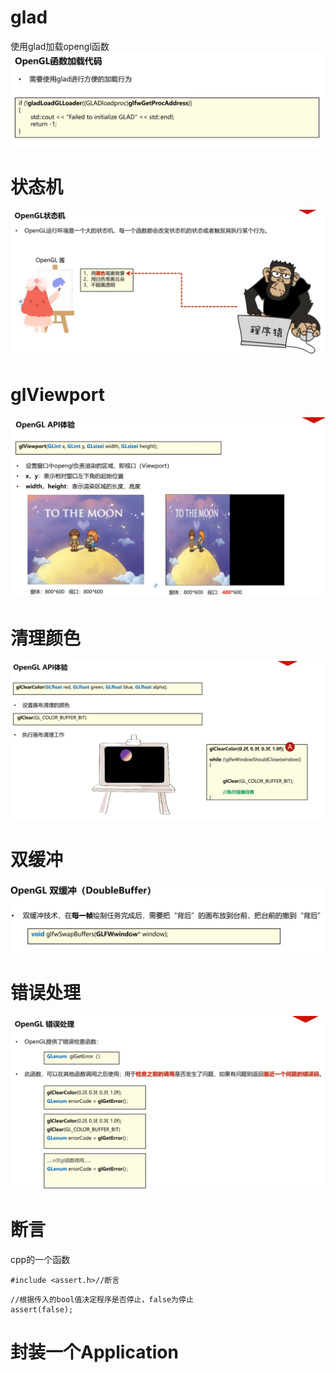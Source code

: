 # glad
使用glad加载opengl函数
![输入图片说明](/imgs/2024-10-13/Ma4HDLKTUDr0Bs4a.png)
# 状态机
![输入图片说明](/imgs/2024-10-13/9F0NJiKi5mlfEp2l.png)
# glViewport
![输入图片说明](/imgs/2024-10-13/lsiyWa5khUFJWA0b.png)
# 清理颜色
![输入图片说明](/imgs/2024-10-13/UeFD4Ks59QySyqbu.png)
# 双缓冲
![输入图片说明](/imgs/2024-10-13/ZWuyiOIN2BT9WSGt.png)
# 错误处理
![输入图片说明](/imgs/2024-10-13/Wg4WtJxmS8TAMbyQ.png)
# 断言
cpp的一个函数

```
#include <assert.h>//断言
```
```
//根据传入的bool值决定程序是否停止，false为停止
assert(false);
```
# 封装一个Application

<!--stackedit_data:
eyJoaXN0b3J5IjpbMjAzMTQwMDI1NSw2NjAxODU5MzYsLTgwNz
I5NjUwNiwtOTQ3NjU3NTIyXX0=
-->
